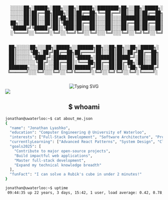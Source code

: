 <div align="center">
  <!-- Custom ASCII Art Header -->
  <pre>
  ░░░░░██╗░█████╗░███╗░░██╗░█████╗░████████╗██╗░░██╗░█████╗░███╗░░██╗
  ░░░░░██║██╔══██╗████╗░██║██╔══██╗╚══██╔══╝██║░░██║██╔══██╗████╗░██║
  ░░░░░██║██║░░██║██╔██╗██║███████║░░░██║░░░███████║███████║██╔██╗██║
  ██╗░░██║██║░░██║██║╚████║██╔══██║░░░██║░░░██╔══██║██╔══██║██║╚████║
  ╚█████╔╝╚█████╔╝██║░╚███║██║░░██║░░░██║░░░██║░░██║██║░░██║██║░╚███║
  ░╚════╝░░╚════╝░╚═╝░░╚══╝╚═╝░░╚═╝░░░╚═╝░░░╚═╝░░╚═╝╚═╝░░╚═╝╚═╝░░╚══╝
  
  ██╗░░░░░██╗░░░██╗░█████╗░░██████╗██╗░░██╗██╗░░██╗░█████╗░
  ██║░░░░░╚██╗░██╔╝██╔══██╗██╔════╝██║░░██║██║░██╔╝██╔══██╗
  ██║░░░░░░╚████╔╝░███████║╚█████╗░███████║█████═╝░██║░░██║
  ██║░░░░░░░╚██╔╝░░██╔══██║░╚═══██╗██╔══██║██╔═██╗░██║░░██║
  ███████╗░░░██║░░░██║░░██║██████╔╝██║░░██║██║░╚██╗╚█████╔╝
  ╚══════╝░░░╚═╝░░░╚═╝░░╚═╝╚═════╝░╚═╝░░╚═╝╚═╝░░╚═╝░╚════╝░
  </pre>
  
  <!-- Interactive Terminal Header -->
  <div align="center">
    <img src="https://readme-typing-svg.herokuapp.com?font=JetBrains+Mono&size=25&duration=3000&color=41B883&center=true&vCenter=true&width=600&lines=%3E+Computer+Engineering+Student;%3E+Full-Stack+Developer;%3E+Problem+Solver;%3E+Tech+Enthusiast;%3E+University+of+Waterloo" alt="Typing SVG" />
  </div>
</div>

<!-- Custom Circuit Board Divider -->
<img src="https://raw.githubusercontent.com/andreasbm/readme/master/assets/lines/rainbow.png">

<!-- About Me Section Styled as Code Terminal -->
<div align="center">
  <h2>$ whoami</h2>
</div>

```bash
jonathan@uwaterloo:~$ cat about_me.json
{
  "name": "Jonathan Lyashko",
  "education": "Computer Engineering @ University of Waterloo",
  "interests": ["Full-Stack Development", "Software Architecture", "Problem Solving"],
  "currentlyLearning": ["Advanced React Patterns", "System Design", "Cloud Architecture"],
  "goals2025": [
    "Contribute to major open-source projects",
    "Build impactful web applications",
    "Master full-stack development",
    "Expand my technical knowledge breadth"
  ],
  "funFact": "I can solve a Rubik's cube in under 2 minutes!"
}

jonathan@uwaterloo:~$ uptime
 09:44:35 up 22 years, 3 days, 15:42, 1 user, load average: 0.42, 0.78, 0.68

